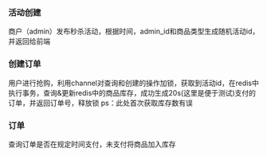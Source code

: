 ### 活动创建 
商户（admin）发布秒杀活动，根据时间，admin_id和商品类型生成随机活动id，并返回给前端
### 创建订单
用户进行抢购，利用channel对查询和创建的操作加锁，获取到活动id，在redis中执行事务，查询&更新redis中的商品库存，成功生成20s(这里是便于测试)支付的订单，并返回订单号，释放锁
ps：此处首次获取库存数有误
### 订单
查询订单是否在规定时间支付，未支付将商品加入库存